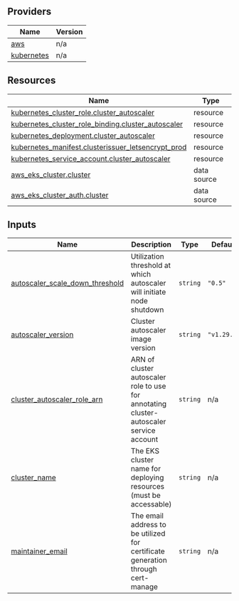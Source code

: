 <!-- BEGIN_TF_DOCS -->


## Providers

| Name | Version |
|------|---------|
| <a name="provider_aws"></a> [aws](#provider\_aws) | n/a |
| <a name="provider_kubernetes"></a> [kubernetes](#provider\_kubernetes) | n/a |

## Resources

| Name | Type |
|------|------|
| [kubernetes_cluster_role.cluster_autoscaler](https://registry.terraform.io/providers/hashicorp/kubernetes/latest/docs/resources/cluster_role) | resource |
| [kubernetes_cluster_role_binding.cluster_autoscaler](https://registry.terraform.io/providers/hashicorp/kubernetes/latest/docs/resources/cluster_role_binding) | resource |
| [kubernetes_deployment.cluster_autoscaler](https://registry.terraform.io/providers/hashicorp/kubernetes/latest/docs/resources/deployment) | resource |
| [kubernetes_manifest.clusterissuer_letsencrypt_prod](https://registry.terraform.io/providers/hashicorp/kubernetes/latest/docs/resources/manifest) | resource |
| [kubernetes_service_account.cluster_autoscaler](https://registry.terraform.io/providers/hashicorp/kubernetes/latest/docs/resources/service_account) | resource |
| [aws_eks_cluster.cluster](https://registry.terraform.io/providers/hashicorp/aws/latest/docs/data-sources/eks_cluster) | data source |
| [aws_eks_cluster_auth.cluster](https://registry.terraform.io/providers/hashicorp/aws/latest/docs/data-sources/eks_cluster_auth) | data source |

## Inputs

| Name | Description | Type | Default | Required |
|------|-------------|------|---------|:--------:|
| <a name="input_autoscaler_scale_down_threshold"></a> [autoscaler\_scale\_down\_threshold](#input\_autoscaler\_scale\_down\_threshold) | Utilization threshold at which autoscaler will initiate node shutdown | `string` | `"0.5"` | no |
| <a name="input_autoscaler_version"></a> [autoscaler\_version](#input\_autoscaler\_version) | Cluster autoscaler image version | `string` | `"v1.29.0"` | no |
| <a name="input_cluster_autoscaler_role_arn"></a> [cluster\_autoscaler\_role\_arn](#input\_cluster\_autoscaler\_role\_arn) | ARN of cluster autoscaler role to use for annotating cluster-autoscaler service account | `string` | n/a | yes |
| <a name="input_cluster_name"></a> [cluster\_name](#input\_cluster\_name) | The EKS cluster name for deploying resources (must be accessable) | `string` | n/a | yes |
| <a name="input_maintainer_email"></a> [maintainer\_email](#input\_maintainer\_email) | The email address to be utilized for certificate generation through cert-manage | `string` | n/a | yes |
<!-- END_TF_DOCS -->